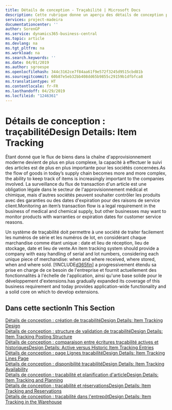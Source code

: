 ```yaml
---
title: Détails de conception - Traçabilité | Microsoft Docs
description: Cette rubrique donne un aperçu des détails de conception pour la traçabilité.
services: project-madeira
documentationcenter: ''
author: SorenGP
ms.service: dynamics365-business-central
ms.topic: article
ms.devlang: na
ms.tgt_pltfrm: na
ms.workload: na
ms.search.keywords: ''
ms.date: 04/01/2019
ms.author: sgroespe
ms.openlocfilehash: 344c3162ce7f84aa61f9e572f3245d9515cbd81b
ms.sourcegitcommit: 60b87e5eb32bb408dd65b9855c29159b1dfbfca8
ms.translationtype: HT
ms.contentlocale: fr-FR
ms.lasthandoff: 04/29/2019
ms.locfileid: "1246361"
---
```

# <a name="design-details-item-tracking"></a><span data-ttu-id="e3246-103">Détails de conception : traçabilité</span><span class="sxs-lookup"><span data-stu-id="e3246-103">Design Details: Item Tracking</span></span>
<span data-ttu-id="e3246-104">Étant donné que le flux de biens dans la chaîne d'approvisionnement moderne devient de plus en plus complexe, la capacité à effectuer le suivi des articles est de plus en plus importante pour les sociétés concernées.</span><span class="sxs-lookup"><span data-stu-id="e3246-104">As the flow of goods in today’s supply chain becomes more and more complex, the ability to keep track of items is increasingly important to the companies involved.</span></span> <span data-ttu-id="e3246-105">La surveillance du flux de transaction d'un article est une obligation légale dans le secteur de l'approvisionnement médical et chimique, mais d'autres sociétés peuvent souhaiter contrôler les produits avec des garanties ou des dates d'expiration pour des raisons de service client.</span><span class="sxs-lookup"><span data-stu-id="e3246-105">Monitoring an item’s transaction flow is a legal requirement in the business of medical and chemical supply, but other businesses may want to monitor products with warranties or expiration dates for customer service reasons.</span></span>  

<span data-ttu-id="e3246-106">Un système de traçabilité doit permettre à une société de traiter facilement les numéros de série et les numéros de lot, en considérant chaque marchandise comme étant unique : date et lieu de réception, lieu de stockage, date et lieu de vente.</span><span class="sxs-lookup"><span data-stu-id="e3246-106">An item tracking system should provide a company with easy handling of serial and lot numbers, considering each unique piece of merchandise: when and where received, where stored, when and where sold.</span></span> [!INCLUDE[d365fin](includes/d365fin_md.md)] <span data-ttu-id="e3246-107">a progressivement étendu sa prise en charge de ce besoin de l'entreprise et fournit actuellement des fonctionnalités à l'échelle de l'application, ainsi qu'une base solide pour le développement d'extensions.</span><span class="sxs-lookup"><span data-stu-id="e3246-107">has gradually expanded its coverage of this business requirement and today provides application-wide functionality and a solid core on which to develop extensions.</span></span>  

## <a name="in-this-section"></a><span data-ttu-id="e3246-108">Dans cette section</span><span class="sxs-lookup"><span data-stu-id="e3246-108">In This Section</span></span>  
[<span data-ttu-id="e3246-109">Détails de conception : création de traçabilité</span><span class="sxs-lookup"><span data-stu-id="e3246-109">Design Details: Item Tracking Design</span></span>](design-details-item-tracking-design.md)  
[<span data-ttu-id="e3246-110">Détails de conception : structure de validation de traçabilité</span><span class="sxs-lookup"><span data-stu-id="e3246-110">Design Details: Item Tracking Posting Structure</span></span>](design-details-item-tracking-posting-structure.md)  
[<span data-ttu-id="e3246-111">Détails de conception : comparaison entre écritures traçabilité actives et historiques</span><span class="sxs-lookup"><span data-stu-id="e3246-111">Design Details: Active versus Historic Item Tracking Entries</span></span>](design-details-active-versus-historic-item-tracking-entries.md)  
[<span data-ttu-id="e3246-112">Détails de conception : page Lignes traçabilité</span><span class="sxs-lookup"><span data-stu-id="e3246-112">Design Details: Item Tracking Lines Page</span></span>](design-details-item-tracking-lines-window.md)  
[<span data-ttu-id="e3246-113">Détails de conception : disponibilité traçabilité</span><span class="sxs-lookup"><span data-stu-id="e3246-113">Design Details: Item Tracking Availability</span></span>](design-details-item-tracking-availability.md)  
[<span data-ttu-id="e3246-114">Détails de conception : traçabilité et planification d'article</span><span class="sxs-lookup"><span data-stu-id="e3246-114">Design Details: Item Tracking and Planning</span></span>](design-details-item-tracking-and-planning.md)  
[<span data-ttu-id="e3246-115">Détails de conception : traçabilité et réservations</span><span class="sxs-lookup"><span data-stu-id="e3246-115">Design Details: Item Tracking and Reservations</span></span>](design-details-item-tracking-and-reservations.md)  
[<span data-ttu-id="e3246-116">Détails de conception : traçabilité dans l'entrepôt</span><span class="sxs-lookup"><span data-stu-id="e3246-116">Design Details: Item Tracking in the Warehouse</span></span>](design-details-item-tracking-in-the-warehouse.md)
